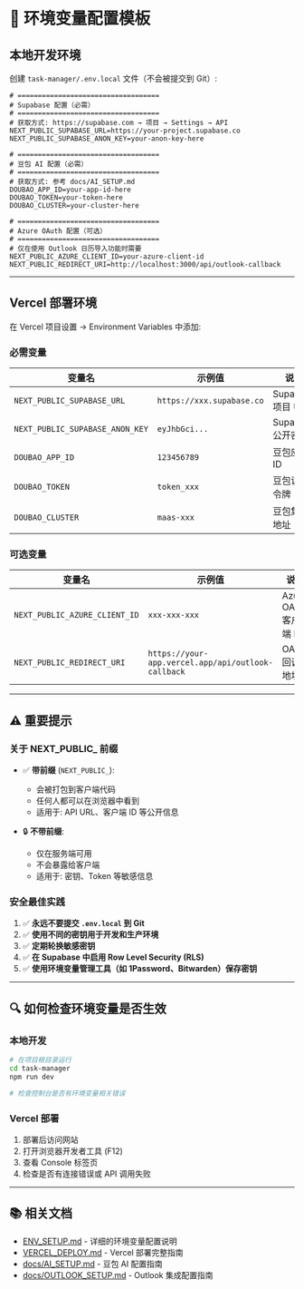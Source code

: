 # 📝 环境变量配置模板

## 本地开发环境

创建 `task-manager/.env.local` 文件（不会被提交到 Git）:

```env
# ===================================
# Supabase 配置（必需）
# ===================================
# 获取方式: https://supabase.com → 项目 → Settings → API
NEXT_PUBLIC_SUPABASE_URL=https://your-project.supabase.co
NEXT_PUBLIC_SUPABASE_ANON_KEY=your-anon-key-here

# ===================================
# 豆包 AI 配置（必需）
# ===================================
# 获取方式: 参考 docs/AI_SETUP.md
DOUBAO_APP_ID=your-app-id-here
DOUBAO_TOKEN=your-token-here
DOUBAO_CLUSTER=your-cluster-here

# ===================================
# Azure OAuth 配置（可选）
# ===================================
# 仅在使用 Outlook 日历导入功能时需要
NEXT_PUBLIC_AZURE_CLIENT_ID=your-azure-client-id
NEXT_PUBLIC_REDIRECT_URI=http://localhost:3000/api/outlook-callback
```

---

## Vercel 部署环境

在 Vercel 项目设置 → Environment Variables 中添加:

### 必需变量

| 变量名 | 示例值 | 说明 |
|--------|--------|------|
| `NEXT_PUBLIC_SUPABASE_URL` | `https://xxx.supabase.co` | Supabase 项目 URL |
| `NEXT_PUBLIC_SUPABASE_ANON_KEY` | `eyJhbGci...` | Supabase 公开密钥 |
| `DOUBAO_APP_ID` | `123456789` | 豆包应用 ID |
| `DOUBAO_TOKEN` | `token_xxx` | 豆包访问令牌 |
| `DOUBAO_CLUSTER` | `maas-xxx` | 豆包集群地址 |

### 可选变量

| 变量名 | 示例值 | 说明 |
|--------|--------|------|
| `NEXT_PUBLIC_AZURE_CLIENT_ID` | `xxx-xxx-xxx` | Azure OAuth 客户端 ID |
| `NEXT_PUBLIC_REDIRECT_URI` | `https://your-app.vercel.app/api/outlook-callback` | OAuth 回调地址 |

---

## ⚠️ 重要提示

### 关于 NEXT_PUBLIC_ 前缀

- ✅ **带前缀** (`NEXT_PUBLIC_`): 
  - 会被打包到客户端代码
  - 任何人都可以在浏览器中看到
  - 适用于: API URL、客户端 ID 等公开信息

- 🔒 **不带前缀**: 
  - 仅在服务端可用
  - 不会暴露给客户端
  - 适用于: 密钥、Token 等敏感信息

### 安全最佳实践

1. ✅ **永远不要提交 `.env.local` 到 Git**
2. ✅ **使用不同的密钥用于开发和生产环境**
3. ✅ **定期轮换敏感密钥**
4. ✅ **在 Supabase 中启用 Row Level Security (RLS)**
5. ✅ **使用环境变量管理工具（如 1Password、Bitwarden）保存密钥**

---

## 🔍 如何检查环境变量是否生效

### 本地开发
```bash
# 在项目根目录运行
cd task-manager
npm run dev

# 检查控制台是否有环境变量相关错误
```

### Vercel 部署
1. 部署后访问网站
2. 打开浏览器开发者工具 (F12)
3. 查看 Console 标签页
4. 检查是否有连接错误或 API 调用失败

---

## 📚 相关文档

- [ENV_SETUP.md](./ENV_SETUP.md) - 详细的环境变量配置说明
- [VERCEL_DEPLOY.md](./VERCEL_DEPLOY.md) - Vercel 部署完整指南
- [docs/AI_SETUP.md](./docs/AI_SETUP.md) - 豆包 AI 配置指南
- [docs/OUTLOOK_SETUP.md](./docs/OUTLOOK_SETUP.md) - Outlook 集成配置指南







